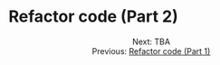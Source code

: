 # Refactor code (Part 2)


<div align="center">
  <div>
    Next: TBA
  </div>
  <div>
    Previous: <a href="./08-refactor-code-part-1.md">Refactor code (Part 1)</a>
  </div>
</div>
